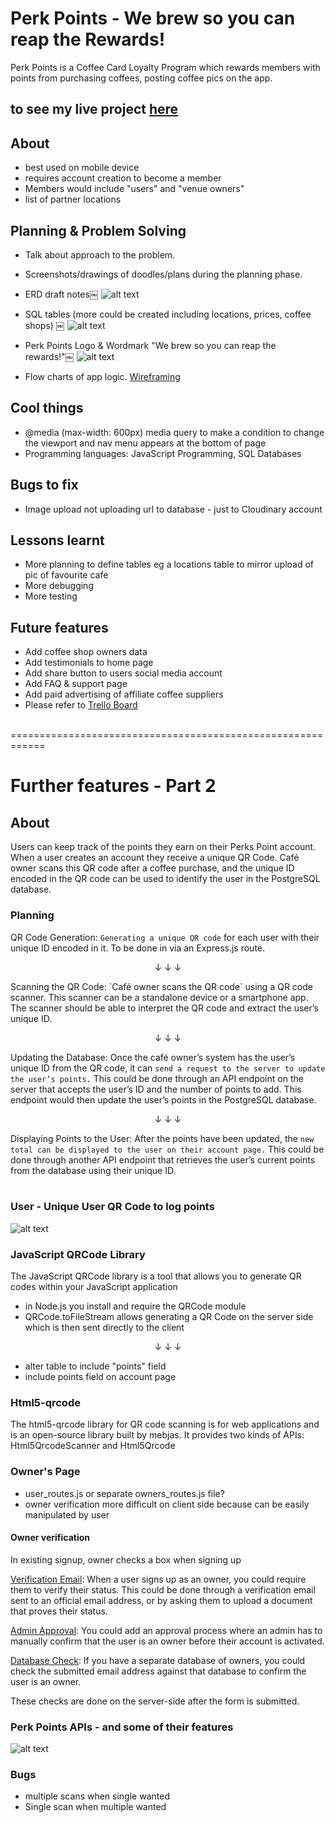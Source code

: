 # Perk Points - We brew so you can reap the Rewards!

Perk Points is a Coffee Card Loyalty Program which rewards members with points from purchasing coffees, posting coffee pics on the app.

## to see my live project [here](https://perk-points-yr5i.onrender.com)

## About

- best used on mobile device
- requires account creation to become a member
- Members would include "users" and "venue owners"
- list of partner locations

## Planning & Problem Solving

- Talk about approach to the problem.
- Screenshots/drawings of doodles/plans during the planning phase.

- ERD draft notes￼
  ![alt text](/public/images/ERD-draft-notes.png)

- SQL tables (more could be created including locations, prices, coffee shops)
  ￼
  ![alt text](/public/images/Draft-tables.png)

- Perk Points Logo & Wordmark "We brew so you can reap the rewards!"￼
  ![alt text](</public/images/Perk_Points_Logo(1).png>)
- Flow charts of app logic.
  [Wireframing](https://trello.com/b/E3kJ2mCb/perk-points-coffee-card)

## Cool things

- @media (max-width: 600px) media query to make a condition to change the viewport and nav menu appears at the bottom of page
- Programming languages: JavaScript Programming, SQL Databases

## Bugs to fix

- Image upload not uploading url to database - just to Cloudinary account

## Lessons learnt

- More planning to define tables eg a locations table to mirror upload of pic of favourite cafe
- More debugging
- More testing

## Future features

- Add coffee shop owners data
- Add testimonials to home page
- Add share button to users social media account
- Add FAQ & support page
- Add paid advertising of affiliate coffee suppliers
- Please refer to [Trello Board](https://trello.com/b/E3kJ2mCb/perk-points-coffee-card)<br><br>

============================================================

# Further features - Part 2

## About

Users can keep track of the points they earn on their Perks Point account.
When a user creates an account they receive a unique QR Code. Café owner scans this QR code after a coffee purchase, and the unique ID encoded in the QR code can be used to identify the user in the PostgreSQL database.

### Planning

QR Code Generation: `Generating a unique QR code` for each user with their unique ID encoded in it. To be done in via an Express.js route.<br>

 <p align="center"> &darr;  &darr;  &darr;</p>
Scanning the QR Code: `Café owner scans the QR code` using a QR code scanner. This scanner can be a standalone device or a smartphone app. The scanner should be able to interpret the QR code and extract the user’s unique ID.<br>

 <p align="center"> &darr;  &darr;  &darr;</p>

Updating the Database: Once the café owner’s system has the user’s unique ID from the QR code, it can `send a request to the server to update the user’s points.` This could be done through an API endpoint on the server that accepts the user’s ID and the number of points to add. This endpoint would then update the user’s points in the PostgreSQL database.<br>

 <p align="center"> &darr;  &darr;  &darr;</p>

Displaying Points to the User: After the points have been updated, the `new total can be displayed to the user on their account page.` This could be done through another API endpoint that retrieves the user’s current points from the database using their unique ID.<br>
<br>

### User - Unique User QR Code to log points

![alt text](public/images/QRCode-on-Account.png)

### JavaScript QRCode Library

The JavaScript QRCode library is a tool that allows you to generate QR codes within your JavaScript application

- in Node.js you install and require the QRCode module
- QRCode.toFileStream allows generating a QR Code on the server side which is then sent directly to the client
  <br>

 <p align="center"> &darr;  &darr;  &darr;</p>

- alter table to include "points" field
- include points field on account page

### Html5-qrcode

The html5-qrcode library for QR code scanning is for web applications and is an open-source library built by mebjas. It provides two kinds of APIs: Html5QrcodeScanner and Html5Qrcode

### Owner's Page

- user_routes.js or separate owners_routes.js file?
- owner verification more difficult on client side because can be easily manipulated by user

#### Owner verification

In existing signup, owner checks a box when signing up

<u>Verification Email</u>: When a user signs up as an owner, you could require them to verify their status. This could be done through a verification email sent to an official email address, or by asking them to upload a document that proves their status.

<u>Admin Approval</u>: You could add an approval process where an admin has to manually confirm that the user is an owner before their account is activated.

<u>Database Check</u>: If you have a separate database of owners, you could check the submitted email address against that database to confirm the user is an owner.

These checks are done on the server-side after the form is submitted.

### Perk Points APIs - and some of their features

![alt text](public/images/Perk-Points-APIs.jpg)

### Bugs

- multiple scans when single wanted
- Single scan when multiple wanted
